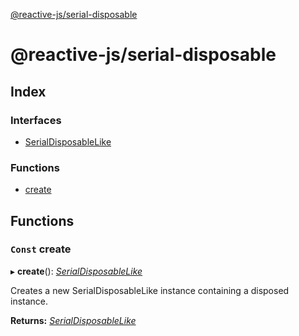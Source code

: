 [@reactive-js/serial-disposable](README.md)

# @reactive-js/serial-disposable

## Index

### Interfaces

* [SerialDisposableLike](interfaces/serialdisposablelike.md)

### Functions

* [create](README.md#const-create)

## Functions

### `Const` create

▸ **create**(): *[SerialDisposableLike](interfaces/serialdisposablelike.md)*

Creates a new SerialDisposableLike instance containing a disposed instance.

**Returns:** *[SerialDisposableLike](interfaces/serialdisposablelike.md)*

